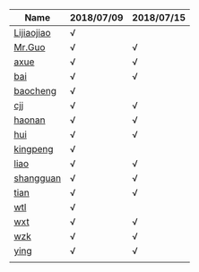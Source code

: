 

| Name                                                         | 2018/07/09 | 2018/07/15 |
| ------------------------------------------------------------ | ---------- | ---------- |
| [Lijiaojiao](https://github.com/imaxue/progress/tree/master/Lijiaojiao) | √          |            |
| [Mr.Guo](https://github.com/imaxue/progress/tree/master/Mr.Guo) | √          | √           |
| [axue](https://github.com/imaxue/progress/tree/master/axue)  | √          | √          |
| [bai](https://github.com/imaxue/progress/tree/master/bai)    | √          | √           |
| [baocheng](https://github.com/imaxue/progress/tree/master/baocheng) | √          |            |
| [cjj](https://github.com/imaxue/progress/tree/master/cjj)    | √          | √          |
| [haonan](https://github.com/imaxue/progress/tree/master/haonan) | √          | √          |
| [hui](https://github.com/imaxue/progress/tree/master/hui)    | √          | √          |
| [kingpeng](https://github.com/imaxue/progress/tree/master/kingpeng) | √          |            |
| [liao](https://github.com/imaxue/progress/tree/master/liao)  | √          |  √          |
| [shangguan](https://github.com/imaxue/progress/tree/master/shangguan) | √          | √          |
| [tian](https://github.com/imaxue/progress/tree/master/tian)  | √          | √          |
| [wtl](https://github.com/imaxue/progress/tree/master/wtl)    | √          |            |
| [wxt](https://github.com/imaxue/progress/tree/master/wxt)    | √          | √          |
| [wzk](https://github.com/imaxue/progress/tree/master/wzk)    | √          | √          |
| [ying](https://github.com/imaxue/progress/tree/master/ying)  | √          | √          |
|                                                              |            |            |




